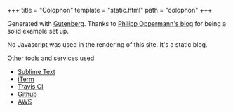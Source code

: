 +++
title = "Colophon"
template = "static.html"
path = "colophon"
+++

Generated with [Gutenberg](https://getgutenberg.io). Thanks to [Philipp Oppermann's blog](https://github.com/phil-opp/blog_os/tree/master/blog) for being a solid example set up.

No Javascript was used in the rendering of this site. It's a static blog.

Other tools and services used:

* [Sublime Text](https://sublimetext.com)
* [iTerm](https://iterm2.com)
* [Travis CI](https://travis-ci.org)
* [Github](https://github.com)
* [AWS](https://buildon.aws)

